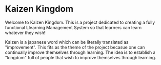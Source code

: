 # Kaizen Kingdom

Welcome to Kaizen Kingdom. This is a project dedicated to creating a fully functional Llearning Management System so that learners can learn whatever they wish!

Kaizen is a japanese word which can be literally translated as "improvement". This fits as the theme of the project becasue one can continually improve themselves through learning. The idea is to establish a "kingdom" full of people that wish to improve themselves through learning.